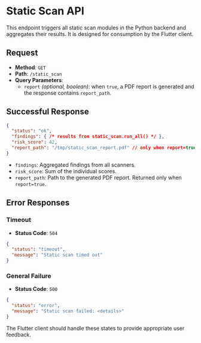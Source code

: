 # Static Scan API

This endpoint triggers all static scan modules in the Python backend and aggregates their results.
It is designed for consumption by the Flutter client.

## Request

- **Method**: `GET`
- **Path**: `/static_scan`
- **Query Parameters**:
  - `report` *(optional, boolean)*: when `true`, a PDF report is generated and the response contains `report_path`.

## Successful Response

```json
{
  "status": "ok",
  "findings": { /* results from static_scan.run_all() */ },
  "risk_score": 42,
  "report_path": "/tmp/static_scan_report.pdf" // only when report=true
}
```

- `findings`: Aggregated findings from all scanners.
- `risk_score`: Sum of the individual scores.
- `report_path`: Path to the generated PDF report. Returned only when `report=true`.

## Error Responses

### Timeout
- **Status Code**: `504`
```json
{
  "status": "timeout",
  "message": "Static scan timed out"
}
```

### General Failure
- **Status Code**: `500`
```json
{
  "status": "error",
  "message": "Static scan failed: <details>"
}
```

The Flutter client should handle these states to provide appropriate user feedback.
